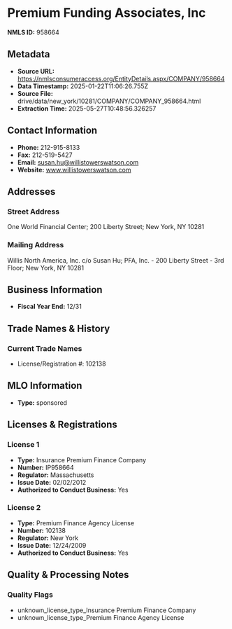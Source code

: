 # Premium Funding Associates, Inc

**NMLS ID:** 958664

## Metadata
- **Source URL:** https://nmlsconsumeraccess.org/EntityDetails.aspx/COMPANY/958664
- **Data Timestamp:** 2025-01-22T11:06:26.755Z
- **Source File:** drive/data/new_york/10281/COMPANY/COMPANY_958664.html
- **Extraction Time:** 2025-05-27T10:48:56.326257

## Contact Information
- **Phone:** 212-915-8133
- **Fax:** 212-519-5427
- **Email:** susan.hu@willistowerswatson.com
- **Website:** www.willistowerswatson.com

## Addresses
### Street Address
One World Financial Center; 200 Liberty Street; New York, NY 10281

### Mailing Address
Willis North America, Inc. c/o Susan Hu; PFA, Inc. - 200 Liberty Street - 3rd Floor; New York, NY 10281

## Business Information
- **Fiscal Year End:** 12/31

## Trade Names & History
### Current Trade Names
- License/Registration #: 102138

## MLO Information
- **Type:** sponsored

## Licenses & Registrations

### License 1
- **Type:** Insurance Premium Finance Company
- **Number:** IP958664
- **Regulator:** Massachusetts
- **Issue Date:** 02/02/2012
- **Authorized to Conduct Business:** Yes

### License 2
- **Type:** Premium Finance Agency License
- **Number:** 102138
- **Regulator:** New York
- **Issue Date:** 12/24/2009
- **Authorized to Conduct Business:** Yes

## Quality & Processing Notes
### Quality Flags
- unknown_license_type_Insurance Premium Finance Company
- unknown_license_type_Premium Finance Agency License

